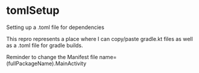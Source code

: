 # tomlSetup
Setting up a .toml file for dependencies

This repro represents a place where I can copy/paste gradle.kt files as well as a .toml file for gradle builds.

Reminder to change the Manifest file name=(fullPackageName).MainActivity
